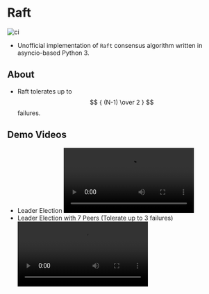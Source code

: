 # Raft
![ci](https://github.com/lablup/raft-py/workflows/default/badge.svg)
* Unofficial implementation of `Raft` consensus algorithm written in asyncio-based Python 3.

## About
* Raft tolerates up to $$ { (N-1) \over 2 } $$ failures.

## Demo Videos
* Leader Election
![Raft-Leader-Election-01](https://user-images.githubusercontent.com/14137676/175849270-e4a56533-5add-4dde-ad4a-3d935e42ae49.mp4)
* Leader Election with 7 Peers (Tolerate up to 3 failures)
![Raft-Leader-Election-02](https://user-images.githubusercontent.com/14137676/176112247-ecbe3c17-d126-447b-8128-025fa5eab76a.mp4)
